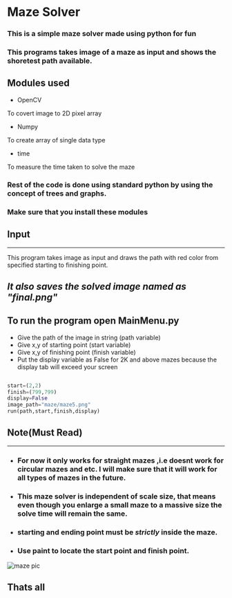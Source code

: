 #  Maze Solver
### This is a simple maze solver made using  **python**  for fun 
### This programs  takes image of a maze as input and shows the shoretest path available.

## Modules used
- OpenCV

To covert image to 2D pixel array

- Numpy

To create array of single data type

- time

To measure the time taken to solve the maze

### Rest of the code is done using standard python by using the concept of trees and graphs.

### Make sure that you install these modules

## Input
---
This program takes image as input and draws the path with red color from specified starting to finishing point.

## *It also saves the solved image named as "final.png"*

## To run the program open MainMenu.py
 - Give the path of the image in string (path variable)
 - Give x,y of starting point (start variable)
 - Give x,y of finishing point (finish variable)
 - Put the display variable as False for 2K and above mazes because the display tab will exceed your screen
```python

start=(2,2)
finish=(799,799)
display=False
image_path="maze/maze5.png"
run(path,start,finish,display)

```
## Note(Must Read)
---
- ### For now it only works for straight mazes ,i.e doesnt work for circular mazes and etc. I will make sure that it will work for all types of mazes in the future.

- ### This maze solver is independent of scale size, that means even though you enlarge a small maze to a massive size the solve time will remain the same.

- ### starting and ending point must be ***strictly*** inside the maze.

- ### Use paint to locate the start point and finish point.
![maze pic]( https://i.ibb.co/1MLHzpc/final.png )

## Thats all



